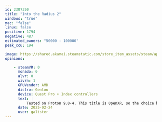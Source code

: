 ```yaml
---
id: 2307350
title: "Into the Radius 2"
windows: "true"
mac: "false"
linux: false
positive: 1794
negative: 487
estimated_owners: "50000 - 100000"
peak_ccu: 194

image: https://shared.akamai.steamstatic.com/store_item_assets/steam/apps/2307350/header_alt_assets_1.jpg?t=1732803372
opinions:

    - steamVR: 0
      monado: 0
      alvr: 0
      wivrn: 1
      GPUVendor: AMD
      distro: Gentoo
      device: Quest Pro + Index controllers
      text: |
          Tested on Proton 9.0-4. This title is OpenXR, so the choice between OpenComposite or XRizer won't matter. However, either must be installed for VR to be detected.
      date: 2025-02-24
      user: galister
---
```

